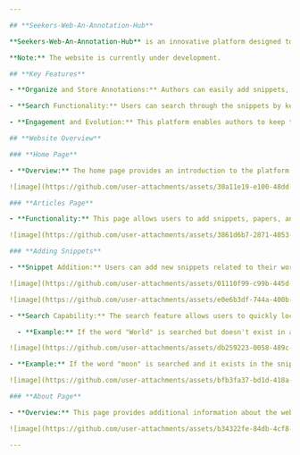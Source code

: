 ```yaml
---

## **Seekers-Web-An-Annotation-Hub**

**Seekers-Web-An-Annotation-Hub** is an innovative platform designed to help authors and individuals store, organize, and share snippets, articles, and thoughts that contribute to their ongoing works. This website serves as a dynamic extension of published books, papers, and references, allowing for continuous engagement with the audience and the evolution of ideas.

**Note:** The website is currently under development.

## **Key Features**

- **Organize and Store Annotations:** Authors can easily add snippets, extensions, and add-ons to their existing works, such as books, papers, and references.

- **Search Functionality:** Users can search through the snippets by keywords or headings, making it easy to find specific content.

- **Engagement and Evolution:** This platform enables authors to keep their work alive by adding new insights, annotations, and thoughts, contributing to future editions or related works.

## **Website Overview**

### **Home Page**

- **Overview:** The home page provides an introduction to the platform and its purpose.

![image](https://github.com/user-attachments/assets/30a11e19-e100-48dd-9500-c24a5b9b3825)

### **Articles Page**

- **Functionality:** This page allows users to add snippets, papers, and other add-ons to their pre-existing works, making it easy to expand and annotate their content.

![image](https://github.com/user-attachments/assets/3861d6b7-2871-4053-919e-22ca1b822e66)

### **Adding Snippets**

- **Snippet Addition:** Users can add new snippets related to their work, which are then organized and stored for future reference.

![image](https://github.com/user-attachments/assets/01110f99-c99b-445d-8037-229fb950f46a)

![image](https://github.com/user-attachments/assets/e0e6b3df-744a-400b-bdfc-2c225c17b666)

- **Search Capability:** The search feature allows users to quickly locate snippets using specific keywords or headings.

  - **Example:** If the word "World" is searched but doesn't exist in any snippet, no results are displayed.

![image](https://github.com/user-attachments/assets/db259223-0058-489c-874a-1ccc9b890abb)

- **Example:** If the word "moon" is searched and it exists in the snippets, the relevant snippets are displayed.

![image](https://github.com/user-attachments/assets/bfb3fa37-bd1d-418a-8727-94bb3d89f446)

### **About Page**

- **Overview:** This page provides additional information about the website and its intended use, with more content to be added as the site evolves.

![image](https://github.com/user-attachments/assets/b34322fe-84db-4cf8-a611-458b29c73f53)

---
```








